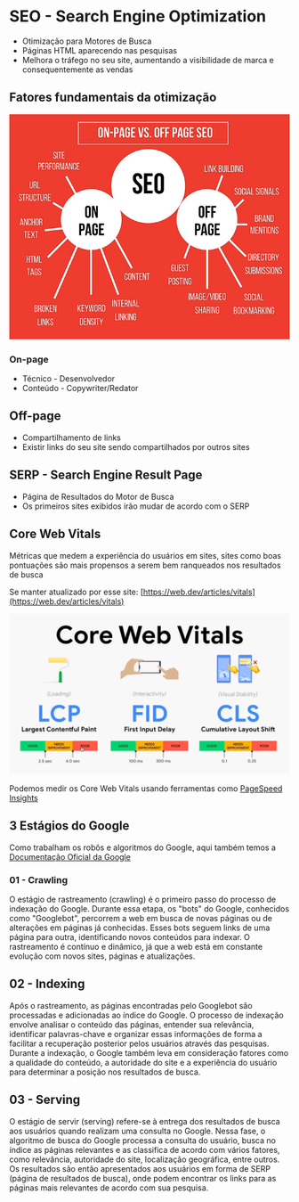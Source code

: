 # SEO - Search Engine Optimization
- Otimização para Motores de Busca
- Páginas HTML aparecendo nas pesquisas
- Melhora o tráfego no seu site, aumentando a visibilidade de marca e consequentemente as vendas

## Fatores fundamentais da otimização
![](assets/on-page-and-off-page.png)
### On-page
  - Técnico - Desenvolvedor
  - Conteúdo - Copywriter/Redator
## Off-page
  - Compartilhamento de links
  - Existir links do seu site sendo compartilhados por outros sites

## SERP - Search Engine Result Page
- Página de Resultados do Motor de Busca
- Os primeiros sites exibidos irão mudar de acordo com o SERP

## Core Web Vitals
Métricas que medem a experiência do usuários em sites, sites como boas pontuações são mais propensos a serem bem ranqueados nos resultados de busca

Se manter atualizado por esse site: [https://web.dev/articles/vitals](https://web.dev/articles/vitals)

![](assets/core-web-vitals.png)

Podemos medir os Core Web Vitals usando ferramentas como [PageSpeed Insights](https://pagespeed.web.dev) 

## 3 Estágios do Google
Como trabalham os robôs e algoritmos do Google, aqui também temos a [Documentação Oficial da Google](https://developers.google.com/search/docs?hl=en)

### 01 - Crawling

O estágio de rastreamento (crawling) é o primeiro passo do processo de indexação do Google. Durante essa etapa, os "bots" do Google, conhecidos como "Googlebot", percorrem a web em busca de novas páginas ou de alterações em páginas já conhecidas. Esses bots seguem links de uma página para outra, identificando novos conteúdos para indexar. O rastreamento é contínuo e dinâmico, já que a web está em constante evolução com novos sites, páginas e atualizações.

## 02 - Indexing
Após o rastreamento, as páginas encontradas pelo Googlebot são processadas e adicionadas ao índice do Google. O processo de indexação envolve analisar o conteúdo das páginas, entender sua relevância, identificar palavras-chave e organizar essas informações de forma a facilitar a recuperação posterior pelos usuários através das pesquisas. Durante a indexação, o Google também leva em consideração fatores como a qualidade do conteúdo, a autoridade do site e a experiência do usuário para determinar a posição nos resultados de busca.

## 03 - Serving
O estágio de servir (serving) refere-se à entrega dos resultados de busca aos usuários quando realizam uma consulta no Google. Nessa fase, o algoritmo de busca do Google processa a consulta do usuário, busca no índice as páginas relevantes e as classifica de acordo com vários fatores, como relevância, autoridade do site, localização geográfica, entre outros. Os resultados são então apresentados aos usuários em forma de SERP (página de resultados de busca), onde podem encontrar os links para as páginas mais relevantes de acordo com sua pesquisa.